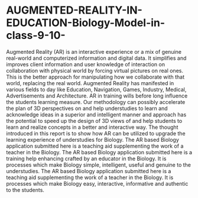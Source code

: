 # AUGMENTED-REALITY-IN-EDUCATION-Biology-Model-in-class-9-10-
Augmented  Reality  (AR)  is  an  interactive  experience  or  a  mix  of  genuine  real-world  and computerized information and digital data.  It simplifies and improves client information and user knowledge of interaction on collaboration with physical world by forcing virtual pictures on real ones. This is the better approach for manipulating how we collaborate with that world, replacing the real world.  Augmented  Reality  has  manifested  in  various  fields  to  day  like Education,  Navigation,  Games,  Industry,  Medical,  Advertisements  and  Architecture. AR in training wills before long influence the  students  learning  measure.  Our  methodology  can possibly  accelerate  the  plan  of  3D  perspectives  on  and  help  understudies  to  learn  and acknowledge  ideas  in  a  superior  and  intelligent  manner  and  approach  has  the  potential  to speed up the design of 3D views of and help students to learn and realize concepts in a better and interactive way. The thought introduced in this report is to show how AR can be utilized to upgrade the learning experience of understudies  for  Biology.  The  AR  based  Biology application  submitted  here  is  a  teaching  aid  supplementing  the  work  of  a  teacher  in  the Biology.  The  AR  based  Biology  application  submitted  here  is  a  training  help  enhancing crafted by an educator in the Biology. It is processes which make Biology simple, intelligent, useful and genuine to the understudies. The AR based Biology application submitted here is a teaching aid supplementing the work of a teacher in the Biology. It is processes which make Biology easy, interactive, informative and authentic to the students. 
